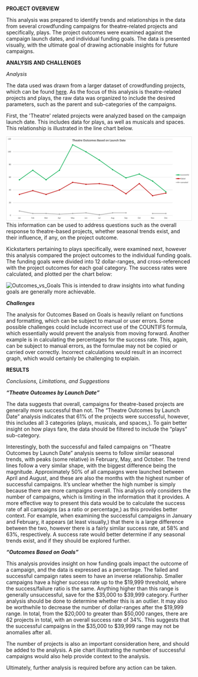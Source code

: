 **PROJECT OVERVIEW**

This analysis was prepared to identify trends and relationships in the data from several crowdfunding campaigns for theatre-related projects and  specifically, plays. The project outcomes were examined against the campaign launch dates, and individual funding goals. The data is presented visually, with the ultimate goal of drawing actionable insights for future campaigns.

**ANALYSIS AND CHALLENGES**

*Analysis*

The data used was drawn from a larger dataset of crowdfunding projects, which can be found [here](https://github.com/farwaali08/kickstarter-analysis/blob/84c20fc7a1056cd02f8a5bd1cd8059e987aa8de6/KICKSTARTER%20ANALYSIS.xlsx). As the focus of this analysis is theatre-related projects and plays, the raw data was organized to include the desired parameters, such as the parent and sub-categories of the campaigns.

First, the 'Theatre' related projects were analyzed based on the campaign launch date. This includes data for plays, as well as musicals and spaces. This relationship is illustrated in the line chart below.

![Theater_Outcomes_vs_Launch](https://github.com/farwaali08/kickstarter-analysis/blob/d531fb56a30eeed5ab63390780a300946bb742ab/Theater_Outcomes_vs_Launch1.png)
This information can be used to address questions such as the overall response to theatre-based projects, whether seasonal trends exist, and their influence, if any, on the project outcome.


Kickstarters pertaining to plays specifically, were examined next, however this analysis compared the project outcomes to the individual funding goals. The funding goals were divided into 12 dollar-ranges, and cross-referenced with the project outcomes for each goal category. The success rates were calculated, and plotted per the chart below:

![Outcomes_vs_Goals](https://user-images.githubusercontent.com/89050277/131239440-3b906741-3b4b-408b-a47b-30abad319ef2.png)
This is intended to draw insights into what funding goals are generally more achievable.


***Challenges***

The analysis for Outcomes Based on Goals is heavily reliant on functions and formatting, which can be subject to manual or user errors. Some possible challenges could include incorrect use of the COUNTIFS formula, which essentially would prevent the analysis from moving forward. Another example is in calculating the percentages for the success rate. This, again, can be subject to manual errors, as the formulae may not be copied or carried over correctly. Incorrect calculations would result in an incorrect graph, which would certainly be challenging to explain.

**RESULTS**

*Conclusions, Limitations, and Suggestions*

**_“Theatre Outcomes by Launch Date”_**

The data suggests that overall, campaigns for theatre-based projects are generally more successful than not. The “Theatre Outcomes by Launch Date” analysis indicates that 61% of the projects were successful, however, this includes all 3 categories (plays, musicals, and spaces,). To gain better insight on how plays fare, the data should be filtered to include the “plays” sub-category.

Interestingly, both the successful and failed campaigns on “Theatre Outcomes by Launch Date” analysis seems to follow similar seasonal trends, with peaks (some relative) in February, May, and October. The trend lines follow a very similar shape, with the biggest difference being the magnitude. Approximately 50% of all campaigns were launched between April and August, and these are also the months with the highest number of successful campaigns. It’s unclear whether the high number is simply because there are more campaigns overall. This analysis only considers the number of campaigns, which is limiting in the information that it provides. A more effective way to present this data would be to calculate the success rate of all campaigns (as a ratio or percentage,) as this provides better context. For example, when examining the successful campaigns in January and February, it appears (at least visually,) that there is a large difference between the two, however there is a fairly similar success rate, at 58% and 63%, respectively. A success rate would better determine if any seasonal trends exist, and if they should be explored further.

**_“Outcomes Based on Goals”_**

This analysis provides insight on how funding goals impact the outcome of a campaign, and the data is expressed as a percentage. The failed and successful campaign rates seem to have an inverse relationship. Smaller campaigns have a higher success rate up to the $19,999 threshold, where the success/failure ratio is the same. Anything higher than this range is generally unsuccessful, save for the $35,000 to $39,999 category. Further analysis should be done to determine whether this is an outlier. It may also be worthwhile to decrease the number of dollar-ranges after the $19,999 range. In total, from the $20,000 to greater than $50,000 ranges, there are 62 projects in total, with an overall success rate of 34%. This suggests that the successful campaigns in the $35,000 to $39,999 range may not be anomalies after all.

The number of projects is also an important consideration here, and should be added to the analysis. A pie chart illustrating the number of successful campaigns would also help provide context to the analysis.

Ultimately, further analysis is required before any action can be taken.
